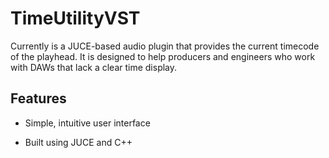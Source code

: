 # TimeUtilityVST


Currently is a JUCE-based audio plugin that provides the current timecode of the playhead. It is designed to help producers and engineers who work with DAWs that lack a clear time display.

## Features

- Simple, intuitive user interface

- Built using JUCE and C++
